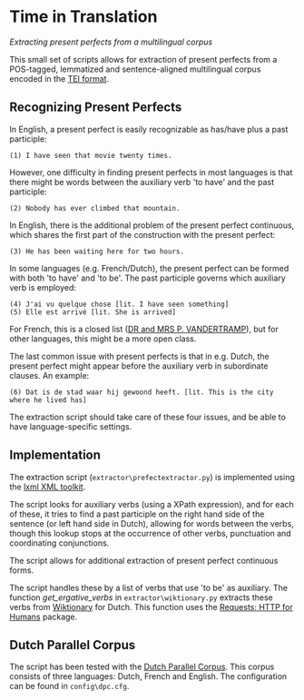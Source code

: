 # Time in Translation
*Extracting present perfects from a multilingual corpus*

This small set of scripts allows for extraction of present perfects from a POS-tagged, lemmatized and sentence-aligned multilingual corpus encoded in the [TEI format](http://www.tei-c.org/).
 
## Recognizing Present Perfects 

In English, a present perfect is easily recognizable as has/have plus a past participle:

    (1) I have seen that movie twenty times.

However, one difficulty in finding present perfects in most languages is that there might be words between the auxiliary verb 'to have' and the past participle: 

    (2) Nobody has ever climbed that mountain.
     
In English, there is the additional problem of the present perfect continuous, which shares the first part of the construction with the present perfect: 

    (3) He has been waiting here for two hours.
    
In some languages (e.g. French/Dutch), the present perfect can be formed with both 'to have' and 'to be'. 
The past participle governs which auxiliary verb is employed: 

    (4) J'ai vu quelque chose [lit. I have seen something]
    (5) Elle est arrivé [lit. She is arrived]
    
For French, this is a closed list 
([DR and MRS P. VANDERTRAMP](https://en.wikipedia.org/wiki/Pass%C3%A9_compos%C3%A9#Auxiliary_.22.C3.8Atre.22)), 
but for other languages, this might be a more open class.

The last common issue with present perfects is that in e.g. Dutch, the present perfect might appear before the auxiliary verb in subordinate clauses. An example: 

    (6) Dat is de stad waar hij gewoond heeft. [lit. This is the city where he lived has]
    
The extraction script should take care of these four issues, and be able to have language-specific settings. 

## Implementation 

The extraction script (`extractor\prefectextractor.py`) is implemented using the [lxml XML toolkit](http://lxml.de/). 

The script looks for auxiliary verbs (using a XPath expression), and for each of these, 
it tries to find a past participle on the right hand side of the sentence (or left hand side in Dutch), allowing for words between the verbs, 
though this lookup stops at the occurrence of other verbs, punctuation and coordinating conjunctions.

The script allows for additional extraction of present perfect continuous forms. 

The script handles these by a list of verbs that use 'to be' as auxiliary. 
The function *get_ergative_verbs* in `extractor\wiktionary.py` extracts these verbs from [Wiktionary](https://en.wiktionary.org) for Dutch.
This function uses the [Requests: HTTP for Humans](http://docs.python-requests.org/) package. 

## Dutch Parallel Corpus

The script has been tested with the [Dutch Parallel Corpus](http://www.kuleuven-kulak.be/DPC). 
This corpus consists of three languages: Dutch, French and English.
The configuration can be found in `config\dpc.cfg`.
